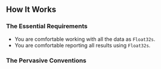 ## How It Works

### The Essential Requirements

- You are comfortable working with all the data as `Float32s`.
- You are comfortable reporting all results using `Float32s`.

### The Pervasive Conventions
